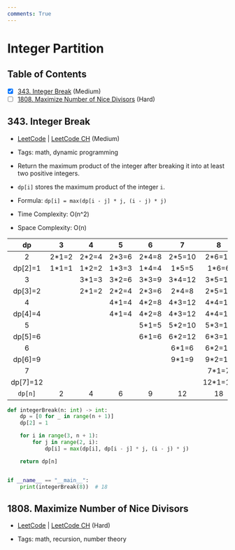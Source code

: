 ```yaml
---
comments: True
---
```


# Integer Partition

## Table of Contents

- [x] [343. Integer Break](https://leetcode.cn/problems/integer-break/) (Medium)
- [ ] [1808. Maximize Number of Nice Divisors](https://leetcode.cn/problems/maximize-number-of-nice-divisors/) (Hard)

## 343. Integer Break

-   [LeetCode](https://leetcode.com/problems/integer-break/) | [LeetCode CH](https://leetcode.cn/problems/integer-break/) (Medium)

-   Tags: math, dynamic programming
-   Return the maximum product of the integer after breaking it into at least two positive integers.
-   `dp[i]` stores the maximum product of the integer `i`.
-   Formula: `dp[i] = max(dp[i - j] * j, (i - j) * j)`
-   Time Complexity: O(n^2)
-   Space Complexity: O(n)

| dp        | 3       | 4       | 5       | 6       | 7        | 8        |
|:---------:|:-------:|:-------:|:-------:|:-------:|:--------:|:--------:|
| 2         | 2*1=2   | 2*2=4   | 2*3=6   | 2*4=8   | 2*5=10   | 2*6=12   |
| dp[2]=1   | 1*1=1   | 1*2=2   | 1*3=3   | 1*4=4   | 1*5=5    | 1*6=6    |
| 3         |         | 3*1=3   | 3*2=6   | 3*3=9   | 3*4=12   | 3*5=15   |
| dp[3]=2   |         | 2*1=2   | 2*2=4   | 2*3=6   | 2*4=8    | 2*5=10   |
| 4         |         |         | 4*1=4   | 4*2=8   | 4*3=12   | 4*4=16   |
| dp[4]=4   |         |         | 4*1=4   | 4*2=8   | 4*3=12   | 4*4=16   |
| 5         |         |         |         | 5*1=5   | 5*2=10   | 5*3=15   |
| dp[5]=6   |         |         |         | 6*1=6   | 6*2=12   | 6*3=18   |
| 6         |         |         |         |         | 6*1=6    | 6*2=12   |
| dp[6]=9   |         |         |         |         | 9*1=9    | 9*2=18   |
| 7         |         |         |         |         |          | 7*1=7    |
| dp[7]=12  |         |         |         |         |          | 12*1=12  |
| `dp[n]`   | 2       | 4       | 6       | 9       | 12       | 18       |

```python title="343. Integer Break - Python Solution"
def integerBreak(n: int) -> int:
    dp = [0 for _ in range(n + 1)]
    dp[2] = 1

    for i in range(3, n + 1):
        for j in range(2, i):
            dp[i] = max(dp[i], dp[i - j] * j, (i - j) * j)

    return dp[n]


if __name__ == "__main__":
    print(integerBreak(8))  # 18

```

## 1808. Maximize Number of Nice Divisors

-   [LeetCode](https://leetcode.com/problems/maximize-number-of-nice-divisors/) | [LeetCode CH](https://leetcode.cn/problems/maximize-number-of-nice-divisors/) (Hard)

-   Tags: math, recursion, number theory

